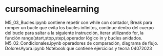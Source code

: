 # cursomachinelearning
M5_03_Bucles.ipynb contiene repetir con while con contador, Break para romper un bucle que evita los bucles infinitos, continue dentro del cuerpo del bucle para saltar a la siguiente instrucción, iterar utilizando for, la función range(start,stop,step),operador lógico in y bucles anidados.
M5_02_Condicionales.ipynb operadores de comparación, diagrama de flujo.
DoloresAyora.ipynb Notebook que contiene ejercicios y teoría
04072023
